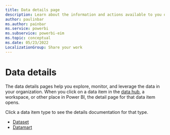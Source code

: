 ```yaml
---
title: Data details page
description: Learn about the information and actions available to you on the data item details pages.
author: paulinbar
ms.author: painbar
ms.service: powerbi
ms.subservice: powerbi-eim
ms.topic: conceptual
ms.date: 05/23/2022
LocalizationGroup: Share your work
---
```

# Data details

The data details pages help you explore, monitor, and leverage the data in your organization. When you click on a data item in the [data hub](./service-data-hub.md), a workspace, or other place in Power BI, the detail page for that data item opens.

Click a data item type to see the details documentation for that type.
* [Dataset](service-dataset-details-page.md)
* [Datamart](service-datamart-details-page.md)